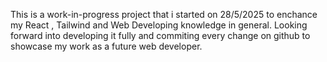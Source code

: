 This is a work-in-progress project that i started on 28/5/2025 to enchance my React , Tailwind and Web Developing knowledge in general.
Looking forward into developing it fully and commiting every change on github to showcase my work as a future web developer.